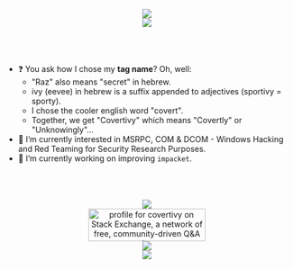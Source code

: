 <p align="center" width="100%">
  <img src="https://capsule-render.vercel.app/api?type=venom&height=300&color=gradient&text=🥷 Covertivy 🤐">
  <br />
  <img src="https://github-readme-stats.vercel.app/api?username=covertivy&show_icons=true&theme=radical&show_owner=true&show=reviews,discussions_started,discussions_answered,prs_merged,prs_merged_percentage">
  <br />
  <br />
  <br />
  <br />
</p>

- ❓ You ask how I chose my **tag name**? Oh, well:
  - "Raz" also means "secret" in hebrew. 
  - ivy (eevee) in hebrew is a suffix appended to adjectives (sportivy = sporty).
  - I chose the cooler english word "covert".
  - Together, we get "Covertivy" which means "Covertly" or "Unknowingly"...
- 🌱 I’m currently interested in MSRPC, COM & DCOM - Windows Hacking and Red Teaming for Security Research Purposes.
- 🔭 I’m currently working on improving `impacket`.

<p align="center" width="100%">
  <br />
  <br />
  <br />
  <img src="https://github-readme-stats.vercel.app/api/top-langs/?username=covertivy&theme=radical&layout=compact">
  <br />
  <a href="https://stackexchange.com/users/19108462" align="center"><img src="https://stackexchange.com/users/flair/19108462.png?theme=dark" width="208" height="58" alt="profile for covertivy on Stack Exchange, a network of free, community-driven Q&amp;A sites" title="profile for covertivy on Stack Exchange, a network of free, community-driven Q&amp;A sites"></a>
  <br />
  <img src="https://img.shields.io/badge/gav-no-purple">
  <br />
  <img src="https://capsule-render.vercel.app/api?type=waving&height=150&color=gradient&section=footer&reversal=false">
</p>
